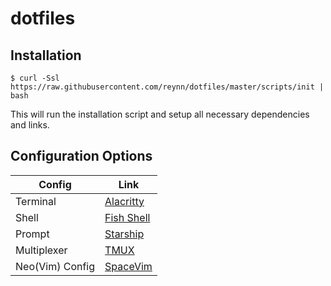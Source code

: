 # dotfiles

## Installation

```shell
$ curl -Ssl https://raw.githubusercontent.com/reynn/dotfiles/master/scripts/init | bash
```

This will run the installation script and setup all necessary dependencies and links.

## Configuration Options

| Config          | Link                                         |
| --------------  | -------------------------------------------- |
| Terminal        | [Alacritty](configs/alacritty/readme.md)     |
| Shell           | [Fish Shell](configs/fish/readme.md)         |
| Prompt          | [Starship](configs/starship/readme.md)       |
| Multiplexer     | [TMUX](configs/tmux/readme.md)               |
| Neo(Vim) Config | [SpaceVim](configs/spacevim/readme.md)       |
